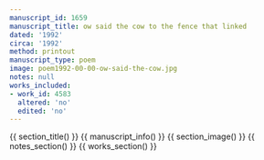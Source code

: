 ```yaml
---
manuscript_id: 1659
manuscript_title: ow said the cow to the fence that linked
dated: '1992'
circa: '1992'
method: printout
manuscript_type: poem
image: poem1992-00-00-ow-said-the-cow.jpg
notes: null
works_included:
- work_id: 4583
  altered: 'no'
  edited: 'no'
---
```


{{ section_title() }}
{{ manuscript_info() }}
{{ section_image() }}
{{ notes_section() }}
{{ works_section() }}
